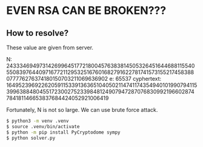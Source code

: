 # EVEN RSA CAN BE BROKEN???

## How to resolve?

These value are given from server.

N: 24333469497314269964517721800457638381450532645164468811554055083976440971677211295325167601682791622781741573155217458388077776276374180150703211069636902
e: 65537
cyphertext: 16495239692262059115339136365104050211474117435494010199079411539963884804551723002752339848124907947287076830992196602874784181146653837684424052921006419

Fortunately, N is not so large.
We can use brute force attack.

````bash
$ python3 -m venv .venv
$ source .venv/bin/activate
$ python -m pip install PyCryptodome sympy
$ python solver.py
````